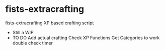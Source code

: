 # fists-extracrafting
fists-extracrafting
XP based crafting script

- Still a WIP
- TO DO
  Add actual crafting
  Check XP Functions
  Get Categories to work
  double check timer
  
